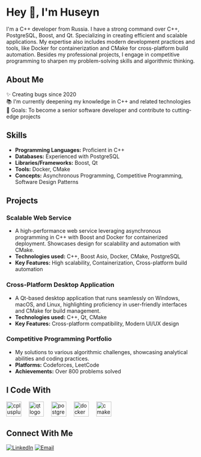 <h1 align="left">Hey 👋, I'm Huseyn</h1>

<p align="left">I'm a C++ developer from Russia. I have a strong command over C++, PostgreSQL, Boost, and Qt. Specializing in creating efficient and scalable applications. My expertise also includes modern development practices and tools, like Docker for containerization and CMake for cross-platform build automation. Besides my professional projects, I engage in competitive programming to sharpen my problem-solving skills and algorithmic thinking.</p>

<h2 align="left">About Me</h2>

<p align="left">✨ Creating bugs since 2020<br>📚 I'm currently deepening my knowledge in C++ and related technologies<br>🎯 Goals: To become a senior software developer and contribute to cutting-edge projects</p>

<h2 align="left">Skills</h2>

- **Programming Languages:** Proficient in C++
- **Databases:** Experienced with PostgreSQL
- **Libraries/Frameworks:** Boost, Qt
- **Tools:** Docker, CMake
- **Concepts:** Asynchronous Programming, Competitive Programming, Software Design Patterns

<h2 align="left">Projects</h2>

### Scalable Web Service
- A high-performance web service leveraging asynchronous programming in C++ with Boost and Docker for containerized deployment. Showcases design for scalability and automation with CMake.
- **Technologies used:** C++, Boost Asio, Docker, CMake, PostgreSQL
- **Key Features:** High scalability, Containerization, Cross-platform build automation

### Cross-Platform Desktop Application
- A Qt-based desktop application that runs seamlessly on Windows, macOS, and Linux, highlighting proficiency in user-friendly interfaces and CMake for build management.
- **Technologies used:** C++, Qt, CMake
- **Key Features:** Cross-platform compatibility, Modern UI/UX design

### Competitive Programming Portfolio
- My solutions to various algorithmic challenges, showcasing analytical abilities and coding practices.
- **Platforms:** Codeforces, LeetCode
- **Achievements:** Over 800 problems solved

<h2 align="left">I Code With</h2>

<div align="left">
  <img src="https://cdn.jsdelivr.net/gh/devicons/devicon/icons/cplusplus/cplusplus-original.svg" height="40" alt="cplusplus logo" />
  <img width="12" />
  <img src="https://cdn.jsdelivr.net/gh/devicons/devicon/icons/qt/qt-original.svg" height="40" alt="qt logo" />
  <img width="12" />
  <!-- Adding PostgreSQL, Docker, and CMake logos -->
  <img src="https://cdn.jsdelivr.net/gh/devicons/devicon/icons/postgresql/postgresql-original.svg" height="40" alt="postgresql logo" />
  <img width="12" />
  <img src="https://cdn.jsdelivr.net/gh/devicons/devicon/icons/docker/docker-original.svg" height="40" alt="docker logo" />
  <img width="12" />
  <img src="https://cdn.jsdelivr.net/gh/devicons/devicon/icons/cmake/cmake-original.svg" height="40" alt="cmake logo" />
</div>

###

<h2 align="left">Connect With Me</h2>

<p align="left">
  <a href="[LinkedIn](YourLinkedInURL)"><img alt="LinkedIn" src="https://img.shields.io/badge/LinkedIn-Your%20Name-blue?style=flat-square&logo=linkedin"></a>
  <a href="mailto:haciyevhuseyn2008@gmail.com"><img alt="Email" src="https://img.shields.io/badge/Email-haciyevhuseyn2008@gmail.com-blue?style=flat-square&logo=gmail"></a>
</p>
